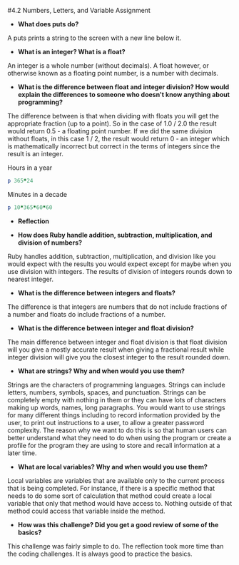 #4.2 Numbers, Letters, and Variable Assignment

* **What does puts do?**

A puts prints a string to the screen with a new line below it.

* **What is an integer? What is a float?**

An integer is a whole number (without decimals). A float however, or otherwise known as a floating point number, is a number with decimals.

* **What is the difference between float and integer division? How would explain the differences to someone who doesn't know anything about programming?**

The difference between is that when dividing with floats you will get the appropriate fraction (up to a point). So in the case of 1.0 / 2.0 the result would return 0.5 - a floating point number. If we did the same division without floats, in this case 1 / 2, the result would return 0 - an integer which is mathematically incorrect but correct in the terms of integers since the result is an integer. 

Hours in a year
```ruby
p 365*24
```

Minutes in a decade
```ruby
p 10*365*60*60
```

* **Reflection**

* **How does Ruby handle addition, subtraction, multiplication, and division of numbers?**

Ruby handles addition, subtraction, multiplication, and division like you would expect with the results you would expect except for maybe when you use division with integers. The results of division of integers rounds down to nearest integer.

* **What is the difference between integers and floats?**

The difference is that integers are numbers that do not include fractions of a number and floats do include fractions of a number.

* **What is the difference between integer and float division?**

The main difference between integer and float division is that float division will you give a mostly accurate result when giving a fractional result while integer division will give you the closest integer to the result rounded down.

* **What are strings? Why and when would you use them?**

Strings are the characters of programming languages. Strings can include letters, numbers, symbols, spaces, and punctuation. Strings can be completely empty with nothing in them or they can have lots of characters making up words, names, long paragraphs. You would want to use strings for many different things including to record information provided by the user, to print out instructions to a user, to allow a greater password complexity. The reason why we want to do this is so that human users can better understand what they need to do when using the program or create a profile for the program they are using to store and recall information at a later time.

* **What are local variables? Why and when would you use them?**

Local variables are variables that are available only to the current process that is being completed. For instance, if there is a specific method that needs to do some sort of calculation that method could create a local variable that only that method would have access to. Nothing outside of that method could access that variable inside the method.

* **How was this challenge? Did you get a good review of some of the basics?**

This challenge was fairly simple to do. The reflection took more time than the coding challenges. It is always good to practice the basics.